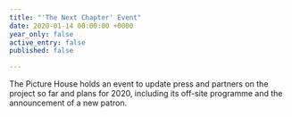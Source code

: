 ```yaml
---
title: "'The Next Chapter' Event"
date: 2020-01-14 00:00:00 +0000
year_only: false
active_entry: false
published: false

---
```

The Picture House holds an event to update press and partners on the project so far and plans for 2020, including its off-site programme and the announcement of a new patron.